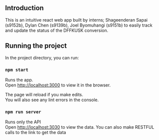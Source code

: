 ## Introduction
This is an intuitive react web app built by interns; Shageenderan Sapai (s9152b), Dylan Chen (s9139b), Joel Byomuhangi (s9151b) to easily track and update the status of the DFFKUSK conversion.

## Running the project
In the project directory, you can run:

### `npm start`

Runs the app.<br>
Open [http://localhost:3000](http://localhost:3000) to view it in the browser.

The page will reload if you make edits.<br>
You will also see any lint errors in the console.

### `npm run server`
Runs only the API <br>
Open [http://localhost:3030](http://localhost:3030) to view the data.
You can also make RESTFUL calls to the link to get the data

